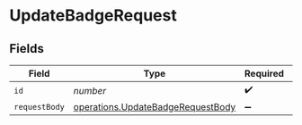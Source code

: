 # UpdateBadgeRequest


## Fields

| Field                                                                                         | Type                                                                                          | Required                                                                                      | Description                                                                                   |
| --------------------------------------------------------------------------------------------- | --------------------------------------------------------------------------------------------- | --------------------------------------------------------------------------------------------- | --------------------------------------------------------------------------------------------- |
| `id`                                                                                          | *number*                                                                                      | :heavy_check_mark:                                                                            | N/A                                                                                           |
| `requestBody`                                                                                 | [operations.UpdateBadgeRequestBody](../../../sdk/models/operations/updatebadgerequestbody.md) | :heavy_minus_sign:                                                                            | N/A                                                                                           |